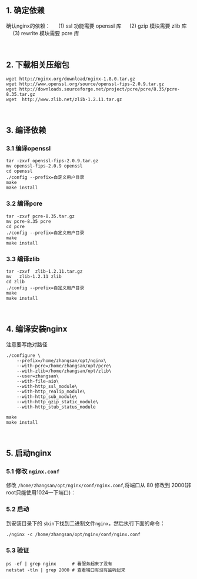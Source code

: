 ## 1. 确定依赖
确认nginx的依赖：
&emsp; (1) ssl 功能需要 openssl 库 
&emsp; (2) gzip 模块需要 zlib 库
&emsp; (3) rewrite 模块需要 pcre 库



&emsp; 
## 2. 下载相关压缩包
```shell
wget http://nginx.org/download/nginx-1.8.0.tar.gz   
wget http://www.openssl.org/source/openssl-fips-2.0.9.tar.gz 
wget http://downloads.sourceforge.net/project/pcre/pcre/8.35/pcre-8.35.tar.gz
wget  http://www.zlib.net/zlib-1.2.11.tar.gz
```



&emsp; 
## 3. 编译依赖
### 3.1 编译openssl
```shell
tar -zxvf openssl-fips-2.0.9.tar.gz
mv openssl-fips-2.0.9 openssl
cd openssl
./config --prefix=自定义用户目录
make 
make install
```
### 3.2 编译pcre
```shell
tar -zxvf pcre-8.35.tar.gz
mv pcre-8.35 pcre
cd pcre
./config --prefix=自定义用户目录
make 
make install
```
### 3.3 编译zlib
```shell
tar -zxvf  zlib-1.2.11.tar.gz
mv   zlib-1.2.11 zlib
cd zlib
./config --prefix=自定义用户目录
make 
make install
```



&emsp; 
## 4. 编译安装nginx 
注意要写绝对路径
```shell
./configure \
    --prefix=/home/zhangsan/opt/nginx\
    --with-pcre=/home/zhangsan/opt/pcre\
    --with-zlib=/home/zhangsan/opt/zlib\
    --user=zhangsan\
    --with-file-aio\
    --with-http_ssl_module\
    --with-http_realip_module\
    --with-http_sub_module\
    --with-http_gzip_static_module\
    --with-http_stub_status_module

make 
make install
```



&emsp;
## 5. 启动nginx
### 5.1 修改 `nginx.conf`
修改 `/home/zhangsan/opt/nginx/conf/nginx.conf`,将端口从 80 修改到 2000(非root只能使用1024一下端口)：
### 5.2 启动
到安装目录下的 `sbin`下找到二进制文件`nginx`，然后执行下面的命令：
```shell
./nginx -c /home/zhangsan/opt/nginx/conf/nginx.conf
```
### 5.3 验证
```shell
ps -ef | grep nginx      # 看服务起来了没有   
netstat -tln | grep 2000 # 查看端口有没有监听起来
```